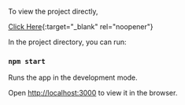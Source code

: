 To view the project directly,

[Click Here](http://homeautomation.surge.sh){:target="_blank" rel="noopener"}

In the project directory, you can run:

### `npm start`

Runs the app in the development mode.<br>

Open [http://localhost:3000](http://localhost:3000) to view it in the browser.

